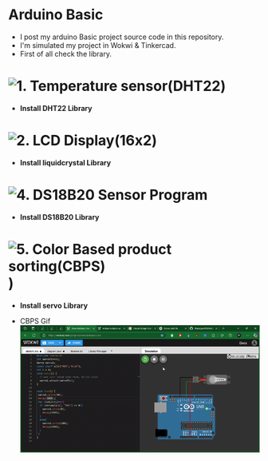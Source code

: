 # Arduino Basic 
- I post my arduino Basic project source code in this repository.
- I'm simulated my project in Wokwi & Tinkercad.
- First of all check the library.

# ![1. Temperature sensor(DHT22)](https://github.com/Murugavel14/Arduino/blob/main/1.%20Temperature%20Sensor(DHT22))

- **Install DHT22 Library**

# ![2. LCD Display(16x2) ](https://github.com/Murugavel14/Arduino/blob/main/2.%20LCD%20display%20(16x2))

- **Install liquidcrystal Library**

# ![4. DS18B20 Sensor Program ](https://github.com/Murugavel14/Arduino/blob/main/4.%20DS18B20%20Sensor%20Program)

- **Install DS18B20 Library**

# ![5. Color Based product sorting(CBPS)](https://github.com/Murugavel14/Arduino/blob/main/5.%20Color%20Based%20product%20sorting))

- **Install servo Library**

- CBPS Gif
  ![CBPS](https://github.com/Murugavel14/Arduino/blob/main/docs/servo.gif)

